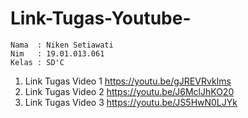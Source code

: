 # Link-Tugas-Youtube-
```
Nama  : Niken Setiawati
Nim   : 19.01.013.061
Kelas : SD'C 
```

1. Link Tugas Video 1
https://youtu.be/gJREVRvkIms
2. Link Tugas Video 2
https://youtu.be/J6MclJhKO20
3. Link Tugas Video 3
https://youtu.be/JS5HwN0LJYk

